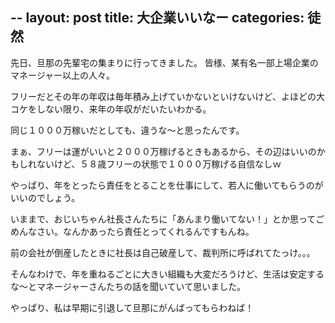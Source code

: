 --
layout: post
title: 大企業いいなー
categories: 徒然
--

先日、旦那の先輩宅の集まりに行ってきました。
皆様、某有名一部上場企業のマネージャー以上の人々。

フリーだとその年の年収は毎年積み上げていかないといけないけど、よほどの大コケをしない限り、来年の年収がだいたいわかる。

同じ１０００万稼いだとしても、違うな～と思ったんです。

まぁ、フリーは運がいいと２０００万稼げるときもあるから、その辺はいいのかもしれないけど、５８歳フリーの状態で１０００万稼げる自信なしｗ

やっぱり、年をとったら責任をとることを仕事にして、若人に働いてもらうのがいいのでしょう。

いままで、おじいちゃん社長さんたちに「あんまり働いてない！」とか思ってごめんなさい。なんかあったら責任とってくれるんですもんね。

前の会社が倒産したときに社長は自己破産して、裁判所に呼ばれてたっけ。。。

そんなわけで、年を重ねるごとに大きい組織も大変だろうけど、生活は安定するな～とマネージャーさんたちの話を聞いていて思いました。

やっぱり、私は早期に引退して旦那にがんばってもらわねば！

